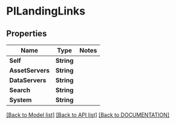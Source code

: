 # PILandingLinks

## Properties
Name | Type | Notes
------------ | ------------- | -------------
**Self** | **String**
**AssetServers** | **String**
**DataServers** | **String**
**Search** | **String**
**System** | **String**

[[Back to Model list]](../../DOCUMENTATION.md#documentation-for-models) [[Back to API list]](../../DOCUMENTATION.md#documentation-for-api-endpoints) [[Back to DOCUMENTATION]](../../DOCUMENTATION.md)
